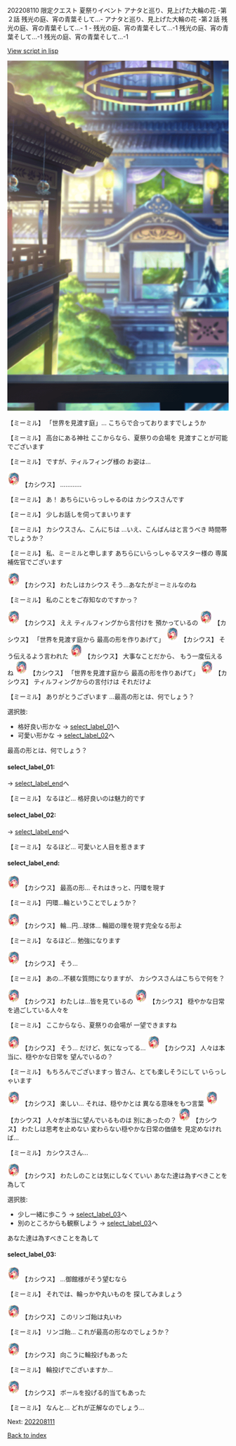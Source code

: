 202208110 限定クエスト 夏祭りイベント アナタと巡り、見上げた大輪の花 -第２話 残光の庭、宵の青葉そして…- アナタと巡り、見上げた大輪の花 -第２話 残光の庭、宵の青葉そして…- 1 - 残光の庭、宵の青葉そして…-1 残光の庭、宵の青葉そして…-1 残光の庭、宵の青葉そして…-1

[View script in lisp](../scripts/202208110.txt)

![sea_castle.png](../images/backgrounds/sea_castle.png)

【ミーミル】
「世界を見渡す庭」…
こちらで合っておりますでしょうか

【ミーミル】
高台にある神社
ここからなら、夏祭りの会場を
見渡すことが可能でございます

【ミーミル】
ですが、ティルフィング様の
お姿は…

<img src="../images/units/6303111.png" alt="6303111.png" height="34"/>
【カシウス】
…………

【ミーミル】
あ！
あちらにいらっしゃるのは
カシウスさんです

【ミーミル】
少しお話しを伺ってまいります

【ミーミル】
カシウスさん、こんにちは
…いえ、こんばんはと言うべき
時間帯でしょうか？

【ミーミル】
私、ミーミルと申します
あちらにいらっしゃるマスター様の
専属補佐官でございます

<img src="../images/units/6303111.png" alt="6303111.png" height="34"/>
【カシウス】
わたしはカシウス
そう…あなたがミーミルなのね

【ミーミル】
私のことをご存知なのですかっ？

<img src="../images/units/6303111.png" alt="6303111.png" height="34"/>
【カシウス】
ええ
ティルフィングから言付けを
預かっているの

<img src="../images/units/6303111.png" alt="6303111.png" height="34"/>
【カシウス】
「世界を見渡す庭から
最高の形を作りあげて」

<img src="../images/units/6303111.png" alt="6303111.png" height="34"/>
【カシウス】
そう伝えるよう言われた

<img src="../images/units/6303111.png" alt="6303111.png" height="34"/>
【カシウス】
大事なことだから、
もう一度伝えるね

<img src="../images/units/6303111.png" alt="6303111.png" height="34"/>
【カシウス】
「世界を見渡す庭から
最高の形を作りあげて」

<img src="../images/units/6303111.png" alt="6303111.png" height="34"/>
【カシウス】
ティルフィングからの言付けは
それだけよ

【ミーミル】
ありがとうございます
…最高の形とは、何でしょう？

選択肢:
- 格好良い形かな → [select_label_01](#select_label_01)へ
- 可愛い形かな → [select_label_02](#select_label_02)へ

最高の形とは、何でしょう？

#### select_label_01:
 → [select_label_end](#select_label_end)へ

【ミーミル】
なるほど…
格好良いのは魅力的です

#### select_label_02:
 → [select_label_end](#select_label_end)へ

【ミーミル】
なるほど…
可愛いと人目を惹きます

#### select_label_end:

<img src="../images/units/6303111.png" alt="6303111.png" height="34"/>
【カシウス】
最高の形…
それはきっと、円環を現す

【ミーミル】
円環…輪ということでしょうか？

<img src="../images/units/6303111.png" alt="6303111.png" height="34"/>
【カシウス】
輪…円…球体…
輪廻の理を現す完全なる形よ

【ミーミル】
なるほど…
勉強になります

<img src="../images/units/6303111.png" alt="6303111.png" height="34"/>
【カシウス】
そう…

【ミーミル】
あの…不躾な質問になりますが、
カシウスさんはこちらで何を？

<img src="../images/units/6303111.png" alt="6303111.png" height="34"/>
【カシウス】
わたしは…皆を見ているの

<img src="../images/units/6303111.png" alt="6303111.png" height="34"/>
【カシウス】
穏やかな日常を過ごしている人々を

【ミーミル】
ここからなら、夏祭りの会場が
一望できますね

<img src="../images/units/6303111.png" alt="6303111.png" height="34"/>
【カシウス】
そう…
だけど、気になってる…

<img src="../images/units/6303111.png" alt="6303111.png" height="34"/>
【カシウス】
人々は本当に、穏やかな日常を
望んでいるの？

【ミーミル】
もちろんでございますっ
皆さん、とても楽しそうにして
いらっしゃいます

<img src="../images/units/6303111.png" alt="6303111.png" height="34"/>
【カシウス】
楽しい…
それは、穏やかとは
異なる意味をもつ言葉

<img src="../images/units/6303111.png" alt="6303111.png" height="34"/>
【カシウス】
人々が本当に望んでいるものは
別にあったの？

<img src="../images/units/6303111.png" alt="6303111.png" height="34"/>
【カシウス】
わたしは思考を止めない
変わらない穏やかな日常の価値を
見定めなければ…

【ミーミル】
カシウスさん…

<img src="../images/units/6303111.png" alt="6303111.png" height="34"/>
【カシウス】
わたしのことは気にしなくていい
あなた達は為すべきことを為して

選択肢:
- 少し一緒に歩こう → [select_label_03](#select_label_03)へ
- 別のところからも観察しよう → [select_label_03](#select_label_03)へ

あなた達は為すべきことを為して

#### select_label_03:

<img src="../images/units/6303111.png" alt="6303111.png" height="34"/>
【カシウス】
…御館様がそう望むなら

【ミーミル】
それでは、輪っかや丸いものを
探してみましょう

<img src="../images/units/6303111.png" alt="6303111.png" height="34"/>
【カシウス】
このリンゴ飴は丸いわ

【ミーミル】
リンゴ飴…
これが最高の形なのでしょうか？

<img src="../images/units/6303111.png" alt="6303111.png" height="34"/>
【カシウス】
向こうに輪投げもあった

【ミーミル】
輪投げでございますか…

<img src="../images/units/6303111.png" alt="6303111.png" height="34"/>
【カシウス】
ボールを投げる的当てもあった

【ミーミル】
なんと…
どれが正解なのでしょう…


Next: [202208111](202208111.md)

[Back to index](index.md)
